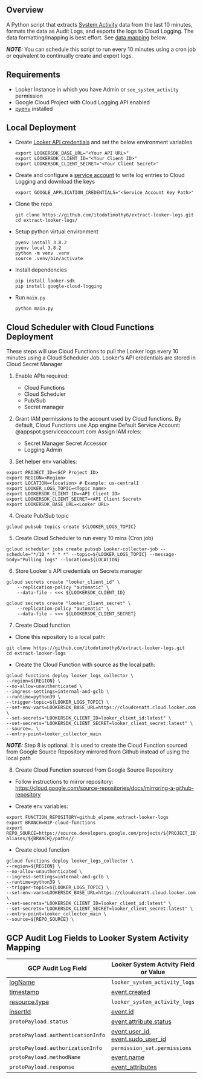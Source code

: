 ## Overview

A Python script that extracts [System Activity](https://docs.looker.com/admin-options/system-activity) data from the last 10 minutes, formats the data as Audit Logs, and exports the logs to Cloud Logging. The data formatting/mapping is best effort. See [data mapping](#gcp-audit-log-fields-to-looker-system-activity-mapping) below.

**_NOTE:_**  You can schedule this script to run every 10 minutes using a cron job or equivalent to continually create and export logs.

## Requirements
- Looker Instance in which you have Admin or `see_system_activity` permission
- Google Cloud Project with Cloud Logging API enabled
- [pyenv](https://github.com/pyenv/pyenv#installation) installed

## Local Deployment

- Create [Looker API credentials](https://docs.looker.com/reference/api-and-integration/api-auth) and set the below environment variables
  ```
  export LOOKERSDK_BASE_URL="<Your API URL>"
  export LOOKERSDK_CLIENT_ID="<Your Client ID>"
  export LOOKERSDK_CLIENT_SECRET="<Your Client Secret>"
  ```

- Create and configure a [service account](https://cloud.google.com/logging/docs/reference/libraries#setting_up_authentication) to write log entries to Cloud Logging and download the keys
  ```
  export GOOGLE_APPLICATION_CREDENTIALS="<Service Account Key Path>"
  ```

- Clone the repo
  ```
  git clone https://github.com/itodotimothy6/extract-looker-logs.git
  cd extract-looker-logs/
  ```
  
- Setup python virtual environment 
  ```
  pyenv install 3.8.2
  pyenv local 3.8.2
  python -m venv .venv
  source .venv/bin/activate
  ```

- Install dependencies 
  ```
  pip install looker-sdk
  pip install google-cloud-logging
  ```


- Run `main.py`
  ```
  python main.py
  ```


## Cloud Scheduler with Cloud Functions Deployment

These steps will use Cloud Functions to pull the Looker logs every 10 minutes using a Cloud Scheduler Job. 
Looker's API credentials are stored in Cloud Secret Manager

1. Enable APIs required:
   - Cloud Functions
   - Cloud Scheduler
   - Pub/Sub
   - Secret manager


2. Grant IAM permissions to the account used by Cloud functions. 
By default, Cloud Functions use App engine Default Service Account: <project-id>@appspot.gserviceaccount.com
Assign IAM roles:
   - Secret Manager Secret Accessor 
   - Logging Admin

3. Set helper env variables:
```
export PROJECT_ID=<GCP Project ID>
export REGION=<Region>
export LOCATION=<location> # Example: us-central1
export LOOKER_LOGS_TOPIC=<Topic name>
export LOOKERSDK_CLIENT_ID=<API Client ID>
export LOOKERSDK_CLIENT_SECRET=<API Client Secret>
export LOOKERSDK_BASE_URL=<Looker URL>
```

4. Create Pub/Sub topic
```
gcloud pubsub topics create ${LOOKER_LOGS_TOPIC}
```

5. Create Cloud Scheduler to run every 10 mins (Cron job)
```
gcloud scheduler jobs create pubsub Looker-collector-job --schedule="*/10 * * * *" --topic=${LOOKER_LOGS_TOPIC} --message-body="Pulling logs" --location=${LOCATION}
```

6. Store Looker's API credentials on Secrets manager

```
gcloud secrets create "looker_client_id" \
    --replication-policy "automatic" \
    --data-file - <<< ${LOOKERSDK_CLIENT_ID}

gcloud secrets create "looker_client_secret" \
    --replication-policy "automatic" \
    --data-file - <<< ${LOOKERSDK_CLIENT_SECRET}
```


7. Create Cloud function

- Clone this repository to a local path:

```
git clone https://github.com/itodotimothy6/extract-looker-logs.git
cd extract-looker-logs
```
- Create the Cloud Function with source as the local path:

```
gcloud functions deploy looker_logs_collector \
--region=${REGION} \
--no-allow-unauthenticated \
--ingress-settings=internal-and-gclb \
--runtime=python39 \
--trigger-topic=${LOOKER_LOGS_TOPIC} \
--set-env-vars=LOOKERSDK_BASE_URL=https://cloudcenatt.cloud.looker.com \
--set-secrets="LOOKERSDK_CLIENT_ID=looker_client_id:latest" \
--set-secrets="LOOKERSDK_CLIENT_SECRET=looker_client_secret:latest" \
--source=. \
--entry-point=looker_collector_main
```





**_NOTE:_** Step 8 is optional. It is used to create the Cloud Function sourced from Google Source Repository mirrored from Github instead of using the local path

8. Create Cloud Function sourced from Google Source Repository

- Follow instructions to mirror repository:
  https://cloud.google.com/source-repositories/docs/mirroring-a-github-repository

- Create env variables:
```
export FUNCTION_REPOSITORY=github_elpeme_extract-looker-logs
export BRANCH=WIP-cloud-functions
export REPO_SOURCE=https://source.developers.google.com/projects/${PROJECT_ID}/repos/${FUNCTION_REPOSITORY}/moveable-aliases/${BRANCH}/paths//
```

- Create cloud function  
```
gcloud functions deploy looker_logs_collector \
--region=${REGION} \
--no-allow-unauthenticated \
--ingress-settings=internal-and-gclb \
--runtime=python39 \
--trigger-topic=${LOOKER_LOGS_TOPIC} \
--set-env-vars=LOOKERSDK_BASE_URL=https://cloudcenatt.cloud.looker.com \
--set-secrets="LOOKERSDK_CLIENT_ID=looker_client_id:latest" \
--set-secrets="LOOKERSDK_CLIENT_SECRET=looker_client_secret:latest" \
--entry-point=looker_collector_main \
--source=${REPO_SOURCE} \
```

## GCP Audit Log Fields to Looker System Activity Mapping

| GCP Audit Log Field       | Looker System Actvity Field or Value|
| -----------               | -----------                 |
| [logName](https://cloud.google.com/logging/docs/reference/v2/rest/v2/LogEntry#:~:text=Fields-,logName,-string) | `looker_system_activity_logs` |
| [timestamp](https://cloud.google.com/logging/docs/reference/v2/rest/v2/LogEntry#:~:text=reported%20the%20error.-,timestamp,-string) | [event.created](https://docs.looker.com/admin-options/tutorials/events#:~:text=for%20example%2C%20create_dashboard-,created,-Date%20and%20time) |
| [resource.type](https://cloud.google.com/logging/docs/reference/v2/rest/v2/MonitoredResource#:~:text=Fields-,type,-string)  | `looker_system_activity_logs`  |
| [insertId](https://cloud.google.com/logging/docs/reference/v2/rest/v2/LogEntry#:~:text=is%20LogSeverity.DEFAULT.-,insertid,-string)  | [event.id](https://docs.looker.com/admin-options/tutorials/events#:~:text=Description-,id,-Unique%20numeric%20identifier)  |
| `protoPayload.status` | [event.attribute.status](https://docs.looker.com/admin-options/tutorials/events#:~:text=Trigger-,Attributes,-add_external_email_to_scheduled_task) |
| `protoPayload.authenticationInfo`  | [event.user_id](https://docs.looker.com/admin-options/tutorials/events#:~:text=of%20the%20event-,user_id,-Unique%20numeric%20ID), [event.sudo_user_id](https://docs.looker.com/admin-options/tutorials/events#:~:text=for%20example%2C%20dashboard-,sudo_user_id,-Unique%20numeric%20ID)  |
| `protoPayload.authorizationInfo`  | `permission_set.permissions`  |
| `protoPayload.methodName`  | [event.name](https://docs.looker.com/admin-options/tutorials/events#:~:text=triggered%20the%20event-,name,-Name%20of%20the) |
| `protoPayload.response` | [event_attributes](https://docs.looker.com/admin-options/tutorials/events#:~:text=Trigger-,Attributes,-add_external_email_to_scheduled_task) |
